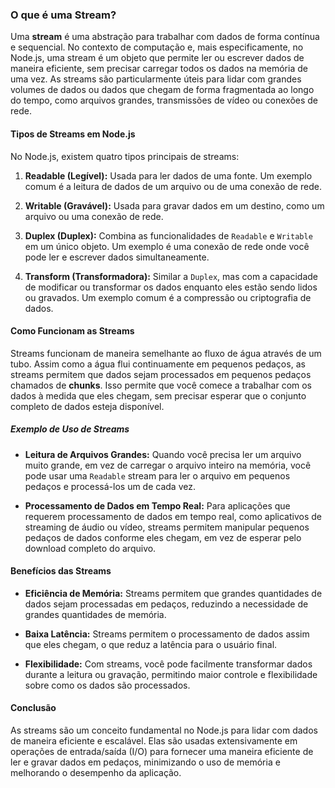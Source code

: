 ### O que é uma Stream?

Uma **stream** é uma abstração para trabalhar com dados de forma contínua e sequencial. No contexto de computação e, mais especificamente, no Node.js, uma stream é um objeto que permite ler ou escrever dados de maneira eficiente, sem precisar carregar todos os dados na memória de uma vez. As streams são particularmente úteis para lidar com grandes volumes de dados ou dados que chegam de forma fragmentada ao longo do tempo, como arquivos grandes, transmissões de vídeo ou conexões de rede.

#### Tipos de Streams em Node.js

No Node.js, existem quatro tipos principais de streams:

1. **Readable (Legível):** Usada para ler dados de uma fonte. Um exemplo comum é a leitura de dados de um arquivo ou de uma conexão de rede.

2. **Writable (Gravável):** Usada para gravar dados em um destino, como um arquivo ou uma conexão de rede.

3. **Duplex (Duplex):** Combina as funcionalidades de `Readable` e `Writable` em um único objeto. Um exemplo é uma conexão de rede onde você pode ler e escrever dados simultaneamente.

4. **Transform (Transformadora):** Similar a `Duplex`, mas com a capacidade de modificar ou transformar os dados enquanto eles estão sendo lidos ou gravados. Um exemplo comum é a compressão ou criptografia de dados.

#### Como Funcionam as Streams

Streams funcionam de maneira semelhante ao fluxo de água através de um tubo. Assim como a água flui continuamente em pequenos pedaços, as streams permitem que dados sejam processados em pequenos pedaços chamados de **chunks**. Isso permite que você comece a trabalhar com os dados à medida que eles chegam, sem precisar esperar que o conjunto completo de dados esteja disponível.

##### Exemplo de Uso de Streams

- **Leitura de Arquivos Grandes:** Quando você precisa ler um arquivo muito grande, em vez de carregar o arquivo inteiro na memória, você pode usar uma `Readable` stream para ler o arquivo em pequenos pedaços e processá-los um de cada vez.

- **Processamento de Dados em Tempo Real:** Para aplicações que requerem processamento de dados em tempo real, como aplicativos de streaming de áudio ou vídeo, streams permitem manipular pequenos pedaços de dados conforme eles chegam, em vez de esperar pelo download completo do arquivo.

#### Benefícios das Streams

- **Eficiência de Memória:** Streams permitem que grandes quantidades de dados sejam processadas em pedaços, reduzindo a necessidade de grandes quantidades de memória.

- **Baixa Latência:** Streams permitem o processamento de dados assim que eles chegam, o que reduz a latência para o usuário final.

- **Flexibilidade:** Com streams, você pode facilmente transformar dados durante a leitura ou gravação, permitindo maior controle e flexibilidade sobre como os dados são processados.

#### Conclusão

As streams são um conceito fundamental no Node.js para lidar com dados de maneira eficiente e escalável. Elas são usadas extensivamente em operações de entrada/saída (I/O) para fornecer uma maneira eficiente de ler e gravar dados em pedaços, minimizando o uso de memória e melhorando o desempenho da aplicação.